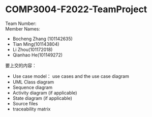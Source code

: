 # COMP3004-F2022-TeamProject
Team Number: <br>
Member Names: 
* Bocheng Zhang (101142635)
* Tian Ming(101143804)
* Li Zhou(101172018)
* Qianhao He(101149272)

要上交的内容：<br>
* Use case model： use cases and the use case diagram 
* UML Class diagram 
* Sequence diagram 
* Activity diagram (if applicable) 
* State diagram (if applicable) 
* Source files 
* traceability matrix 


